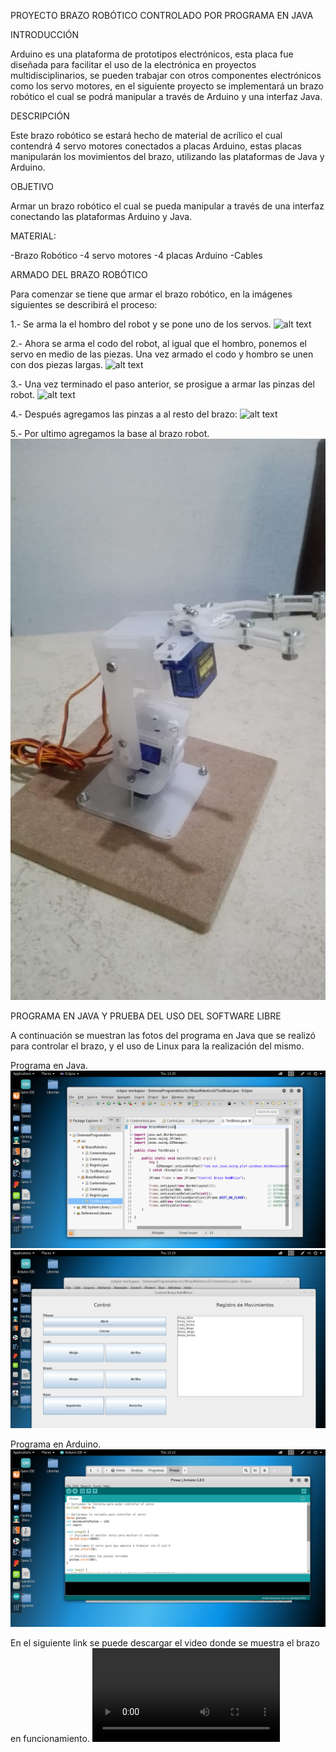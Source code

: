 PROYECTO BRAZO ROBÓTICO CONTROLADO POR PROGRAMA EN JAVA

INTRODUCCIÓN

Arduino es una plataforma de prototipos electrónicos, esta placa fue diseñada para facilitar el uso de la electrónica en proyectos multidisciplinarios, se pueden trabajar con otros componentes electrónicos como los servo motores, en el siguiente proyecto se implementará un brazo robótico el cual se podrá manipular a través de Arduino y una interfaz Java.

DESCRIPCIÓN

Este brazo robótico se estará hecho de material de acrílico el cual contendrá 4 servo motores conectados a placas Arduino, estas placas manipularán los movimientos del brazo, utilizando las plataformas de Java y Arduino.

OBJETIVO

Armar un brazo robótico el cual se pueda manipular a través de una interfaz conectando las plataformas Arduino y Java.

MATERIAL:

-Brazo Robótico
-4 servo motores
-4 placas Arduino
-Cables

ARMADO DEL BRAZO ROBÓTICO

Para comenzar se tiene que armar el brazo robótico, en la imágenes siguientes se describirá el proceso:

1.- Se arma la el hombro del robot y se pone uno de los servos.
![alt text](https://github.com/Mariaolvera8919/brazoRobotico/blob/master/WhatsApp%20Image%202018-05-14%20at%204.52.01%20PM.jpeg)

2.- Ahora se arma el codo del robot, al igual que el hombro, ponemos el servo en medio de las piezas. Una vez armado el codo y hombro se unen con dos piezas largas.
![alt text](https://github.com/Mariaolvera8919/brazoRobotico/blob/master/WhatsApp%20Image%202018-05-14%20at%204.52.02%20PM.jpeg)

3.- Una vez terminado  el paso anterior, se prosigue a armar las pinzas del robot.
![alt text](https://github.com/Mariaolvera8919/brazoRobotico/blob/master/WhatsApp%20Image%202018-05-14%20at%204.51.58%20PM.jpeg)

4.- Después agregamos las pinzas a al resto del brazo:
![alt text](https://github.com/Mariaolvera8919/brazoRobotico/blob/master/WhatsApp%20Image%202018-05-14%20at%204.51.55%20PM.jpeg)

5.- Por ultimo agregamos la base al  brazo robot.
![alt text](https://github.com/Mariaolvera8919/brazoRobotico/blob/master/WhatsApp%20Image%202018-05-16%20at%207.38.58%20PM.jpeg)

PROGRAMA EN JAVA Y PRUEBA DEL USO DEL SOFTWARE LIBRE

A continuación se muestran las fotos del programa en Java que se realizó para controlar el brazo, y el uso de Linux para la realización del mismo.

Programa en Java.
![alt text](https://github.com/Mariaolvera8919/brazoRobotico/blob/master/3.png)
![alt text](https://github.com/Mariaolvera8919/brazoRobotico/blob/master/2.png)

Programa en Arduino.
![alt text](https://github.com/Mariaolvera8919/brazoRobotico/blob/master/4.png)

En el siguiente link se puede descargar el video donde se muestra el brazo en funcionamiento.
![alt text](https://github.com/Mariaolvera8919/brazoRobotico/blob/master/WhatsApp%20Video%202018-05-16%20at%209.03.34%20PM.mp4)
